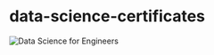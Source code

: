 # data-science-certificates
![Data Science for Engineers](https://github.com/satwik8005/data-science-certificates/assets/143406522/4aca58bd-fc35-4198-8f01-3ffc341ee4f0)
